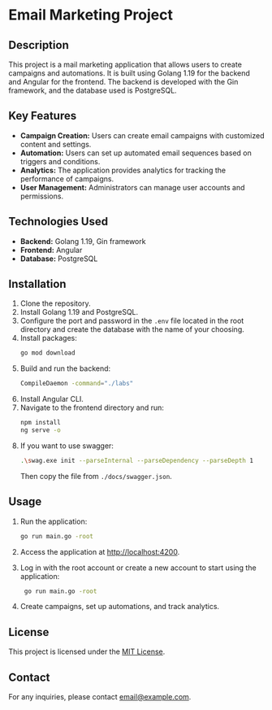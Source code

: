 # Email Marketing Project

## Description

This project is a mail marketing application that allows users to create campaigns and automations. It is built using Golang 1.19 for the backend and Angular for the frontend. The backend is developed with the Gin framework, and the database used is PostgreSQL.

## Key Features

- **Campaign Creation:** Users can create email campaigns with customized content and settings.
- **Automation:** Users can set up automated email sequences based on triggers and conditions.
- **Analytics:** The application provides analytics for tracking the performance of campaigns.
- **User Management:** Administrators can manage user accounts and permissions.

## Technologies Used

- **Backend:** Golang 1.19, Gin framework
- **Frontend:** Angular
- **Database:** PostgreSQL

## Installation

1. Clone the repository.
2. Install Golang 1.19 and PostgreSQL.
3. Configure the port and password in the `.env` file located in the root directory and create the database with the name of your choosing.
4. Install packages:
    ```bash
    go mod download
    ```
5. Build and run the backend:
    ```bash
    CompileDaemon -command="./labs"
    ```
6. Install Angular CLI.
7. Navigate to the frontend directory and run:
    ```bash
    npm install
    ng serve -o
    ```
8. If you want to use swagger:
    ```bash
    .\swag.exe init --parseInternal --parseDependency --parseDepth 1
    ```
   Then copy the file from `./docs/swagger.json`.

## Usage

1. Run the application:
    ```bash
    go run main.go -root
    ```
2. Access the application at [http://localhost:4200](http://localhost:4200).

3. Log in with the root account or create a new account to start using the application:
   ```bash
    go run main.go -root
    ```
4. Create campaigns, set up automations, and track analytics.

## License

This project is licensed under the [MIT License](LICENSE).

## Contact

For any inquiries, please contact [email@example.com](mailto:email@example.com).